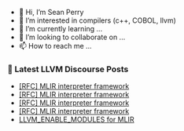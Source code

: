 - 👋 Hi, I’m Sean Perry
- 👀 I’m interested in compilers (c++, COBOL, llvm)
- 🌱 I’m currently learning ...
- 💞️ I’m looking to collaborate on ...
- 📫 How to reach me ...

<!---
s66perry/s66perry is a ✨ special ✨ repository because its `README.md` (this file) appears on your GitHub profile.
You can click the Preview link to take a look at your changes.
--->
### 📕 Latest LLVM Discourse Posts

<!-- DISCOURSE-LLVM:START -->
- [[RFC] MLIR interpreter framework](https://discourse.llvm.org/t/rfc-mlir-interpreter-framework/63567?page=3#post_48)
- [[RFC] MLIR interpreter framework](https://discourse.llvm.org/t/rfc-mlir-interpreter-framework/63567?page=3#post_47)
- [[RFC] MLIR interpreter framework](https://discourse.llvm.org/t/rfc-mlir-interpreter-framework/63567?page=3#post_46)
- [[RFC] MLIR interpreter framework](https://discourse.llvm.org/t/rfc-mlir-interpreter-framework/63567?page=3#post_45)
- [LLVM_ENABLE_MODULES for MLIR](https://discourse.llvm.org/t/llvm-enable-modules-for-mlir/63669#post_5)
<!-- DISCOURSE-LLVM:END -->
